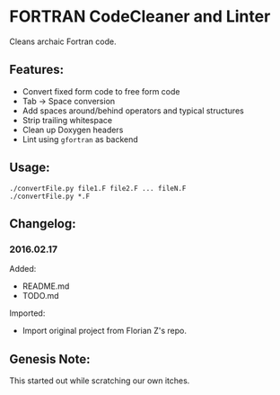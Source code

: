 # FORTRAN CodeCleaner and Linter

Cleans archaic Fortran code.


## Features:

* Convert fixed form code to free form code
* Tab -> Space conversion
* Add spaces around/behind operators and typical structures
* Strip trailing whitespace
* Clean up Doxygen headers
* Lint using `gfortran` as backend


## Usage:

```
./convertFile.py file1.F file2.F ... fileN.F
./convertFile.py *.F
```


## Changelog:

### 2016.02.17
Added:
- README.md
- TODO.md

Imported:
- Import original project from Florian Z's repo.


## Genesis Note:

This started out while scratching our own itches.
